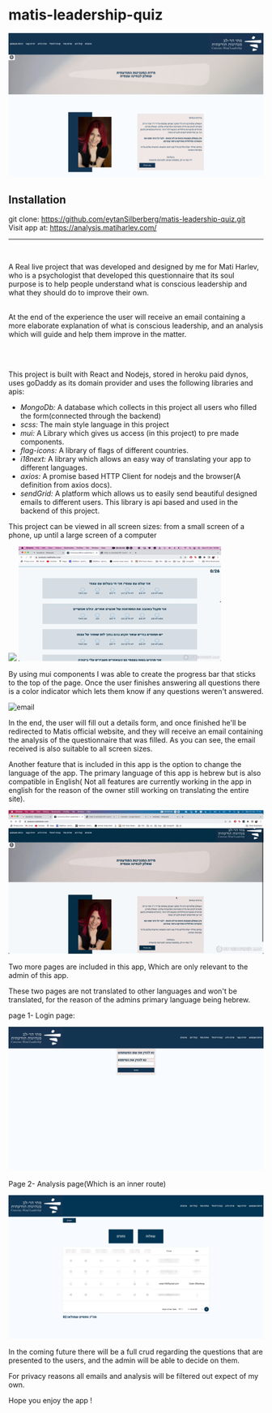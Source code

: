
# matis-leadership-quiz

![AppImg](./readmeAssets/imgs/app.png)

## Installation
git clone: https://github.com/eytanSilberberg/matis-leadership-quiz.git
<br/>
Visit app at: https://analysis.matiharlev.com/
<hr/>
<br/>

A Real live project that was developed and designed by me for Mati Harlev, who is a psychologist that developed this questionnaire that its soul purpose is to help people understand what is conscious leadership and what they should do to improve their own.
<br/>
<br/>

At the end of the experience the user will receive an email containing a more elaborate explanation of what is conscious leadership, and an analysis which will guide and help them improve in the matter. 

<br/>
<br/>


This project is built with React and Nodejs, stored in heroku paid dynos, uses goDaddy as its domain provider and uses the following libraries and apis: <br/>

- *MongoDb:* A database which collects in this project  all users who filled the form(connected through the backend)
- *scss:* The main style language in this project
- *mui:* A  Library which gives us access (in this project) to pre made components.
- *flag-icons:* A library of flags of different countries.
- *i18next:* A library which allows an easy way of translating your app to different languages.
- *axios:*  A promise based HTTP Client for nodejs and the browser(A definition from axios docs).
- *sendGrid:* A platform which allows us to easily send beautiful designed emails to different users. This library is api based and used in the backend of this project.

This project can be viewed in all screen sizes: from a small screen of a phone, up until a large screen of a computer

<p float='left'>
<img src='/readmeAssets/imgs/intro-resizing.gif' width="400"/>
<img src='/readmeAssets/imgs/questionnaire-resizing.gif' width="400"/>
</p>


By using mui components I was able to create the progress bar that sticks to the top of the page. Once the user finishes answering all questions there is a color indicator which lets them know if any questions weren't answered.

![email](./readmeAssets/imgs/email-resizing.gif)

In the end, the user will fill out a details form, and once finished he'll be redirected to Matis official website, and they will receive an email  containing the analysis of the questionnaire that was filled. As you can see, the email received is also suitable to all screen sizes.

Another feature that is included in this app is the option to change the language of the app. The primary language of this app is hebrew but is also compatible in English( Not all features are currently working in the app in english for the reason of the owner still working on translating the entire site). 

![i18n](./readmeAssets/imgs/i18n.gif)


Two more pages are included in this app, Which are only relevant to the admin of this app.

These two pages are not translated to other languages and won't be translated, for the reason of the admins primary language being hebrew.

page 1- Login page:

![login](./readmeAssets/imgs/loginpage.png)

Page 2- Analysis page(Which is an inner route)

![analysis](./readmeAssets/imgs/blured.png)

In the coming future there will be a full crud regarding the questions that are presented to the users, and the admin will be able to decide on them.

For privacy reasons all emails and analysis will be filtered out expect of my own.

Hope you enjoy the app !



















